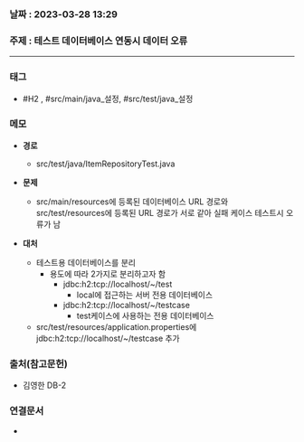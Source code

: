 ### 날짜 : 2023-03-28 13:29
### 주제 : 테스트 데이터베이스 연동시 데이터 오류
---
### 태그
* #H2 , #src/main/java_설정, #src/test/java_설정

### 메모
* **경로**
	* src/test/java/ItemRepositoryTest.java
	
* **문제**
	* src/main/resources에 등록된 데이터베이스 URL 경로와 src/test/resources에 등록된 URL 경로가 서로 같아 실패 케이스 테스트시 오류가 남 
	
* **대처**
	* 테스트용 데이터베이스를 분리
		* 용도에 따라 2가지로 분리하고자 함
			* jdbc:h2:tcp://localhost/~/test
				* local에 접근하는 서버 전용 데이터베이스
			* jdbc:h2:tcp://localhost/~/testcase
				* test케이스에 사용하는 전용 데이터베이스
	* src/test/resources/application.properties에jdbc:h2:tcp://localhost/~/testcase 추가

### 출처(참고문헌)
-  김영한 DB-2

### 연결문서
- 